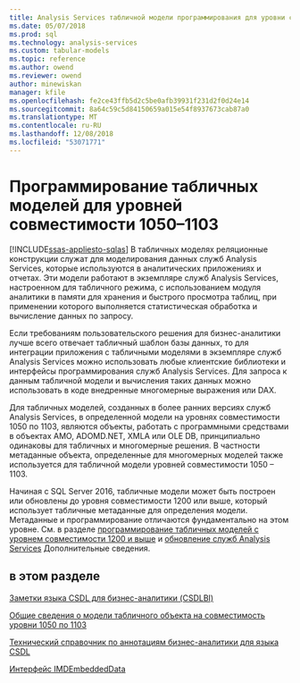 ```yaml
---
title: Analysis Services табличной модели программирования для уровни совместимости 1050 – 1103 | Документация Майкрософт
ms.date: 05/07/2018
ms.prod: sql
ms.technology: analysis-services
ms.custom: tabular-models
ms.topic: reference
ms.author: owend
ms.reviewer: owend
author: minewiskan
manager: kfile
ms.openlocfilehash: fe2ce43ffb5d2c5be0afb39931f231d2f0d24e14
ms.sourcegitcommit: 8a64c59c5d84150659a015e54f8937673cab87a0
ms.translationtype: MT
ms.contentlocale: ru-RU
ms.lasthandoff: 12/08/2018
ms.locfileid: "53071771"
---
```

# <a name="tabular-model-programming-for-compatibility-levels-1050-through-1103"></a>Программирование табличных моделей для уровней совместимости 1050–1103
[!INCLUDE[ssas-appliesto-sqlas](../../includes/ssas-appliesto-sqlas.md)]
  В табличных моделях реляционные конструкции служат для моделирования данных служб Analysis Services, которые используются в аналитических приложениях и отчетах. Эти модели работают в экземпляре служб Analysis Services, настроенном для табличного режима, с использованием модуля аналитики в памяти для хранения и быстрого просмотра таблиц, при применении которого выполняется статистическая обработка и вычисление данных по запросу.  
  
 Если требованиям пользовательского решения для бизнес-аналитики лучше всего отвечает табличный шаблон базы данных, то для интеграции приложения с табличными моделями в экземпляре служб Analysis Services можно использовать любые клиентские библиотеки и интерфейсы программирования служб Analysis Services. Для запроса к данным табличной модели и вычисления таких данных можно использовать в коде внедренные многомерные выражения или DAX.  
  
 Для табличных моделей, созданных в более ранних версиях служб Analysis Services, в определенной модели на уровнях совместимости 1050 по 1103, являются объекты, работать с программными средствами в объектах AMO, ADOMD.NET, XMLA или OLE DB, принципиально одинаковы для табличных и многомерные решения. В частности метаданные объекта, определенные для многомерных моделей также используется для табличной модели уровней совместимости 1050 – 1103.  
  
 Начиная с SQL Server 2016, табличные модели может быть построен или обновлены до уровня совместимости 1200 или выше, который использует табличные метаданные для определения модели. Метаданные и программирование отличаются фундаментально на этом уровне. См. в разделе [программирование табличных моделей с уровнем совместимости 1200 и выше](../../analysis-services/tabular-model-programming-compatibility-level-1200/tabular-model-programming-for-compatibility-level-1200.md) и [обновление служб Analysis Services](../../database-engine/install-windows/upgrade-analysis-services.md) Дополнительные сведения.  
  
## <a name="in-this-section"></a>в этом разделе  
 [Заметки языка CSDL для бизнес-аналитики (CSDLBI)](https://docs.microsoft.com/bi-reference/csdl/csdl-annotations-for-business-intelligence-csdlbi)  
  
 [Общие сведения о модели табличного объекта на совместимость уровни 1050 по 1103](../../analysis-services/tabular-model-programming-compatibility-levels-1050-1103/representation/understanding-tabular-object-model-at-levels-1050-through-1103.md)  
  
 [Технический справочник по аннотациям бизнес-аналитики для языка CSDL](https://docs.microsoft.com/bi-reference/csdl/technical-reference-for-bi-annotations-to-csdl)  
  

[Интерфейс IMDEmbeddedData](../../analysis-services/tabular-model-programming-compatibility-levels-1050-1103/imdembeddeddata-interface.md)


  
  
